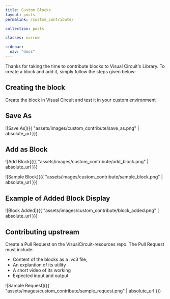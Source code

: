 ```yaml
---
title: Custom Blocks
layout: posts
permalink: /custom_contribute/

collection: posts

classes: narrow

sidebar:
  nav: "docs"
---
```


Thanks for taking the time to contribute blocks to Visual Circuit's Library.
To create a block and add it, simply follow the steps given below:

## Creating the block
Create the block in Visual Circuit and test it in your custom environment

## Save As
![Save As]({{ "assets/images/custom_contribute/save_as.png" | absolute_url }})

## Add as Block
![Add Block]({{ "assets/images/custom_contribute/add_block.png" | absolute_url }})

![Sample Block]({{ "assets/images/custom_contribute/sample_block.png" | absolute_url }})

## Example of Added Block Display
![Block Added]({{ "assets/images/custom_contribute/block_added.png" | absolute_url }})


## Contributing upstream
Create a Pull Request on the VisualCircuit-resources repo. The Pull Request must include: 
- Content of the blocks as a .vc3 file,
- An explantion of its utility 
- A short video of its working 
- Expected input and output

![Sample Request]({{ "assets/images/custom_contribute/sample_request.png" | absolute_url }})
